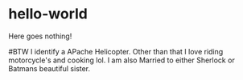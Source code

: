 # hello-world
Here goes nothing!



#BTW I identify a APache Helicopter. Other than that I love riding motorcycle's and cooking lol.
I am also Married to either Sherlock or Batmans beautiful sister. 
